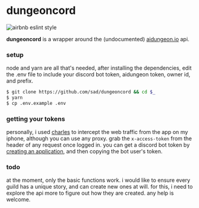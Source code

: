 # dungeoncord
![airbnb eslint style](https://camo.githubusercontent.com/1c5c800fbdabc79cfaca8c90dd47022a5b5c7486/68747470733a2f2f696d672e736869656c64732e696f2f62616467652f636f64652532307374796c652d616972626e622d627269676874677265656e2e7376673f7374796c653d666c61742d737175617265)

**dungeoncord** is a wrapper around the (undocumented) [aidungeon.io](https://www.aidungeon.io/) api. 

### setup
node and yarn are all that's needed, after installing the dependencies, edit the .env file to include your discord bot token, aidungeon token, owner id, and prefix.
```sh
$ git clone https://github.com/sad/dungeoncord && cd $_
$ yarn
$ cp .env.example .env
```
### getting your tokens
personally, i used [charles](https://www.charlesproxy.com/) to intercept the web traffic from the app on my iphone, although you can use any proxy. grab the `x-access-token` from the header of any request once logged in.  you can get a discord bot token by [creating an application](https://discordapp.com/developers/applications/), and then copying the bot user's token. 

### todo
at the moment, only the basic functions work. i would like to ensure every guild has a unique story, and can create new ones at will. for this, i need to explore the api more to figure out how they are created. any help is welcome.